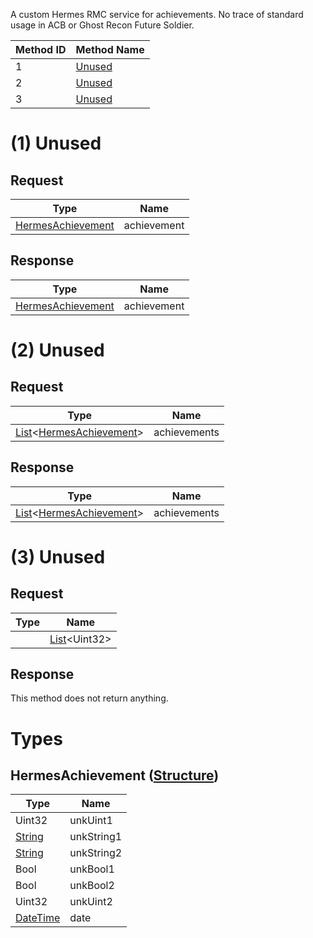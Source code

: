 A custom Hermes RMC service for achievements. No trace of standard usage in ACB or Ghost Recon Future Soldier.

| Method ID | Method Name |
|-----------|-------------|
| 1 | [Unused](#1-unused) |
| 2 | [Unused](#2-unused) |
| 3 | [Unused](#3-unused) |

# (1) Unused

## Request

| Type | Name |
|------|------|
| [HermesAchievement](#hermesachievement-structure) | achievement |


## Response

| Type | Name |
|------|------|
| [HermesAchievement](#hermesachievement-structure) | achievement |

# (2) Unused

## Request

| Type | Name |
|------|------|
| [List]()<[HermesAchievement](#hermesachievement-structure)> | achievements |

## Response

| Type | Name |
|------|------|
| [List]()<[HermesAchievement](#hermesachievement-structure)> | achievements |

# (3) Unused

## Request

| Type | Name |
|------|------|
| | [List]()\<Uint32\> | achievementIds |

## Response

This method does not return anything.

# Types

## HermesAchievement ([Structure](https://github.com/kinnay/NintendoClients/wiki/NEX-Common-Types#structure))

| Type | Name |
|------|------|
| Uint32 | unkUint1 |
| [String](https://github.com/kinnay/NintendoClients/wiki/NEX-Common-Types#string) | unkString1 |
| [String](https://github.com/kinnay/NintendoClients/wiki/NEX-Common-Types#string) | unkString2 |
| Bool | unkBool1 |
| Bool | unkBool2 |
| Uint32 | unkUint2 |
| [DateTime](https://github.com/kinnay/NintendoClients/wiki/NEX-Common-Types#datetime) | date |